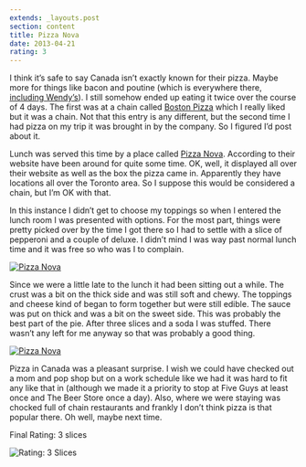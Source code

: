 ```yaml
---
extends: _layouts.post
section: content
title: Pizza Nova
date: 2013-04-21
rating: 3
---
```


I think it’s safe to say Canada isn’t exactly known for their pizza. Maybe more for things like bacon and poutine (which is everywhere there, [including Wendy’s](http://www.flickr.com/photos/joefearnley/8699836541/in/photostream)). I still somehow ended up eating it twice over the course of 4 days. The first was at a chain called [Boston Pizza](http://joeymarinara.com/post/49408647522/boston-pizza) which I really liked but it was a chain. Not that this entry is any different, but the second time I had pizza on my trip it was brought in by the company. So I figured I’d post about it.

Lunch was served this time by a place called [Pizza Nova](http://www.pizzanova.com/). According to their website have been around for quite some time. OK, well, it displayed all over their website as well as the box the pizza came in. Apparently they have locations all over the Toronto area. So I suppose this would be considered a chain, but I’m OK with that.

In this instance I didn’t get to choose my toppings so when I entered the lunch room I was presented with options. For the most part, things were pretty picked over by the time I got there so I had to settle with a slice of pepperoni and a couple of deluxe. I didn’t mind I was way past normal lunch time and it was free so who was I to complain.

[![Pizza Nova](http://farm9.staticflickr.com/8280/8699835801_ca9332acd7.jpg)](http://www.flickr.com/photos/joefearnley/8699835801/ "Pizza Nova by joefearnley, on Flickr")

Since we were a little late to the lunch it had been sitting out a while. The crust was a bit on the thick side and was still soft and chewy. The toppings and cheese kind of began to form together but were still edible. The sauce was put on thick and was a bit on the sweet side. This was probably the best part of the pie. After three slices and a soda I was stuffed. There wasn’t any left for me anyway so that was probably a good thing.

[![Pizza Nova](http://farm9.staticflickr.com/8395/8700960906_906bbdac77.jpg)](http://www.flickr.com/photos/joefearnley/8700960906/ "Pizza Nova by joefearnley, on Flickr")

Pizza in Canada was a pleasant surprise. I wish we could have checked out a mom and pop shop but on a work schedule like we had it was hard to fit any like that in (although we made it a priority to stop at Five Guys at least once and The Beer Store once a day). Also, where we were staying was chocked full of chain restaurants and frankly I don’t think pizza is that popular there. Oh well, maybe next time.

Final Rating: 3 slices

![Rating: 3 Slices](/assets/img/pizza3_sm.jpg)